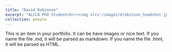 ```yaml
---
title: "David Robinson"
excerpt: "ALCCA PhD Student<br/><img src='/images/drobinson_headshot.jpg'>"
collection: people
---
```


This is an item in your portfolio. It can be have images or nice text. If you name the file .md, it will be parsed as markdown. If you name the file .html, it will be parsed as HTML. 
